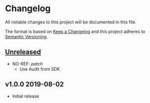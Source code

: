 # Changelog

All notable changes to this project will be documented in this file.

The format is based on [Keep a Changelog](http://keepachangelog.com/en/1.0.0/)
and this project adheres to [Semantic Versioning](http://semver.org/spec/v2.0.0.html).

## [Unreleased](https://github.com/virtru/control-center/compare/master...HEAD)

- NO-REF: _patch_
  - Use Audit from SDK

## v1.0.0 2019-08-02

- Initial release
